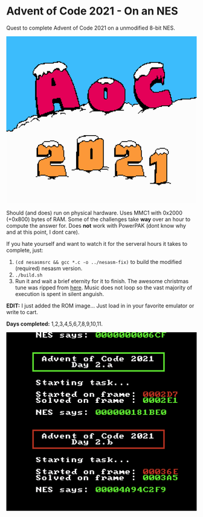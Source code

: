 # Advent of Code 2021 - On an NES

Quest to complete Advent of Code 2021 on a unmodified 8-bit NES.

![AoC 2021](intro.png)

Should (and does) run on physical hardware. Uses MMC1 with 0x2000 (+0x800) bytes of RAM. Some of the challenges take **way** over an hour to compute the answer for. Does **not** work with PowerPAK (dont know why and at this point, I dont care).

If you hate yourself and want to watch it for the serveral hours it takes to complete, just:

1) `(cd nesasmsrc && gcc *.c -o ../nesasm-fix)` to build the modified (required) nesasm version.
2) `./build.sh`
3) Run it and wait a brief eternity for it to finish. The awesome christmas tune was ripped from [here](https://www.bilibili.com/video/BV1nh411f77p/). Music does not loop so the vast majority of execution is spent in silent anguish.

**EDIT:** I just added the ROM image... Just load in in your favorite emulator or write to cart.

**Days completed:** 1,2,3,4,5,6,7,8,9,10,11.

![AoC 2021](running.png)

